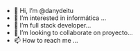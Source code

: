 - 👋 Hi, I’m @danydeitu
- 👀 I’m interested in informática ...
- 🌱 I’m full stack developer...
- 💞️ I’m looking to collaborate on proyecto...
- 📫 How to reach me ...

<!---
danydeitu/danydeitu is a ✨ special ✨ repository because its `README.md` (this file) appears on your GitHub profile.
You can click the Preview link to take a look at your changes.
--->
